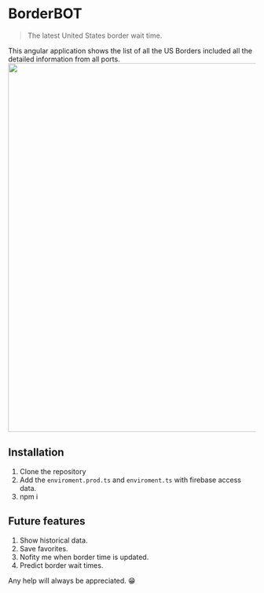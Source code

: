 # BorderBOT
> The latest United States border wait time.

This angular application shows the list of all the US Borders included all the detailed information from all ports.
<img src="https://user-images.githubusercontent.com/47440/63734735-44d15400-c832-11e9-93a5-0a0c4db2c03c.gif" width="750">

## Installation

1. Clone the repository
2. Add the `enviroment.prod.ts` and `enviroment.ts` with firebase access data.
3. npm i


## Future features
1. Show historical data.
2. Save favorites. 
3. Nofity me when border time is updated.
4. Predict border wait times.

Any help will always be appreciated. 😁
